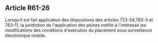 Article R61-26
----
Lorsqu'il est fait application des dispositions des articles 723-34,763-3 et
763-11, la juridiction de l'application des peines notifie à l'intéressé les
modifications des conditions d'exécution du placement sous surveillance
électronique mobile.
